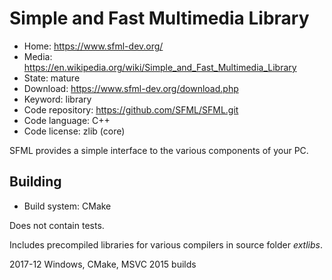 # Simple and Fast Multimedia Library

- Home: https://www.sfml-dev.org/
- Media: https://en.wikipedia.org/wiki/Simple_and_Fast_Multimedia_Library
- State: mature
- Download: https://www.sfml-dev.org/download.php
- Keyword: library
- Code repository: https://github.com/SFML/SFML.git
- Code language: C++
- Code license: zlib (core)

SFML provides a simple interface to the various components of your PC.

## Building

- Build system: CMake

Does not contain tests.

Includes precompiled libraries for various compilers in source folder _extlibs_.

2017-12
Windows, CMake, MSVC 2015 builds
